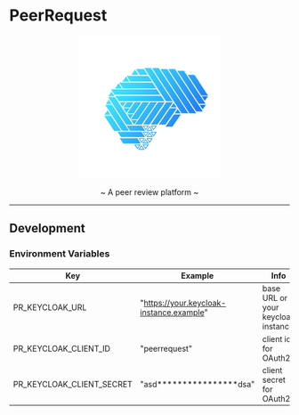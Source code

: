# PeerRequest

<p align="center">
  <img src="docs/logo.png" width="256" height="256"/>
</p>

<p align="center">~ A peer review platform ~</p>

---

## Development

### Environment Variables

| Key                       | Example                                  | Info                               |
|---------------------------|------------------------------------------|------------------------------------|
| PR_KEYCLOAK_URL           | "https://your.keycloak-instance.example" | base URL or your keycloak instance |
| PR_KEYCLOAK_CLIENT_ID     | "peerrequest"                            | client id for OAuth2               |
| PR_KEYCLOAK_CLIENT_SECRET | "asd****************dsa"                 | client secret for OAuth2           |
